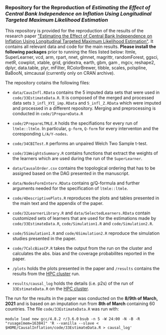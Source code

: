 ### Repository for the Reproduction of *Estimating the Effect of Central Bank Independence on Inflation Using Longitudinal Targeted Maximum Likelihood Estimation*

This repository is provided for the reproduction of the results of the research paper ["Estimating the Effect of Central Bank Independence on Inflation Using Longitudinal Targeted Maximum Likelihood Estimation"](https://arxiv.org/abs/2003.02208). It contains all relevant data and code for the main results. **Please install the following packages** prior to running the files listed below: ltmle, SuperLearner, vcd, arm, rpart, nnet, glmnet, magrittr, randomForest, ggsci, metR, cowplot, xtable, grid, gridextra, earth, gbm, gam , mgcv, reshape2, dplyr, data.table, plyr, mFilter, RColorBrewer, tibble, scales, polspline, BaBooN, simcausal (currently only on CRAN archive). 

The repository cotains the following files:

* `data/CausInfl.RData` contains the 5 imputed data sets that were used in `code/33EstimateData.R`. It is composed of the merged and processed data sets `3_infl_XYI_imp.RData` and `5_infl_Z.RData` which were imputed and processed in a different repository. Merging and preprocessing is conducted in `code/1PrepareData.R`

* `code/2PrepareLTMLE.R` holds the specifiations for every run of `ltmle::ltmle`. In particular, `g-form`, `Q-form` for every interventon and the coresponding `L/A/Y-nodes`.

* `code/34CBITest.R` performs an unpaired Welch Two Sample t-test.

* `code/31WeightsSummary.R` contains functions that extract the weights of the learners which are used during the run of the `SuperLearner`.

* `data/CausalOrder.csv` contains the topological ordering that has to be assigned based on the DAG presented in the manuscript.

* `data/NodesFormInterv.RData` contains g/Q-formula and further arguments needed for the specification of `ltmle::ltmle`.

* `code/4DescriptivePlots.R` reproduces the plots and tables presented in the main text and the appendix of the paper.

* `code/32LearnerLibrary.R` and `data/SelectedLearners.RData` contain customized sets of learners that are used for the estimations made by `code/33EstimateData.R`, `code/Simulation1.R` and `code/Simulation2.R`.

* `code/5Simulation1.R` and `code/6Simulation2.R` reproduce the simulation studies presented in the paper.

* `code/7CalcBiasCP.R` takes the output from the run on the cluster and calculates the abs. bias and the coverage probabilites reported in the paper.

* `/plots` holds the plots presented in the paper and `/results` contains the results from the [HPC cluster](https://scicomp.ethz.ch/wiki/Euler) run.

* `results/causal_log` holds the details (i.e. p2s) of the run of `33EstimateData.R` on the [HPC cluster](https://scicomp.ethz.ch/wiki/Euler).

The run for the results in the paper was conducted on the **8/9th of March, 2021** and is based on an imputation run from **8th of March** containing 60 countries. The file `code/33EstimateData.R` was run with:

`module load new gcc/4.8.2 r/3.6.0`
`bsub -n 5 -W 24:00 -N -B -R "rusage[mem=16384]" 'R --vanilla --slave < $HOME/CausalInflation/code/33EstimateData.R > causal_log'`
